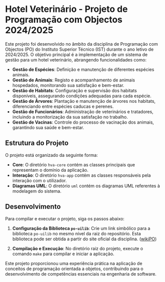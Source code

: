 # Hotel Veterinário - Projeto de Programação com Objectos 2024/2025

Este projeto foi desenvolvido no âmbito da disciplina de Programação com Objectos (PO) do Instituto Superior Técnico (IST) durante o ano letivo de 2024/2025. O objetivo principal é a implementação de um sistema de gestão para um hotel veterinário, abrangendo funcionalidades como:

- **Gestão de Espécies**: Definição e manutenção de diferentes espécies animais.
- **Gestão de Animais**: Registo e acompanhamento de animais hospedados, monitorando sua satisfação e bem-estar.
- **Gestão de Habitats**: Configuração e supervisão dos habitats disponíveis, assegurando condições adequadas para cada espécie.
- **Gestão de Árvores**: Plantação e manutenção de árvores nos habitats, diferenciando entre espécies caducas e perenes.
- **Gestão de Funcionários**: Administração de veterinários e tratadores, incluindo a monitorização da sua satisfação no trabalho.
- **Gestão de Vacinas**: Controle do processo de vacinação dos animais, garantindo sua saúde e bem-estar.

## Estrutura do Projeto

O projeto está organizado da seguinte forma:

- **Core**: O diretório `hva-core` contém as classes principais que representam o domínio da aplicação.
- **Interação**: O diretório `hva-app` contém as classes responsáveis pela interação com o utilizador.
- **Diagramas UML**: O diretório `uml` contém os diagramas UML referentes à modelagem do sistema.

## Desenvolvimento

Para compilar e executar o projeto, siga os passos abaixo:

1. **Configuração da Biblioteca `po-uilib`**: Crie um link simbólico para a biblioteca `po-uilib` no mesmo nível da raiz do repositório. Esta biblioteca pode ser obtida a partir do site oficial da disciplina. ([wikiPO](https://web.tecnico.ulisboa.pt/~david.matos/w/pt/index.php/Programa%C3%A7%C3%A3o_com_Objectos/Projecto_de_Programa%C3%A7%C3%A3o_com_Objectos/Material_de_Apoio_ao_Desenvolvimento))

2. **Compilação e Execução**: No diretório raiz do projeto, execute o comando `make` para compilar e iniciar a aplicação.



Este projeto proporcionou uma experiência prática na aplicação de conceitos de programação orientada a objetos, contribuindo para o desenvolvimento de competências essenciais na engenharia de software.
